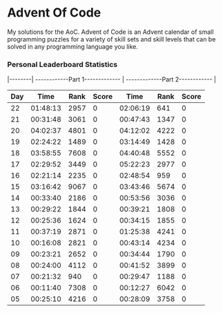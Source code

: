 # Advent Of Code 
My solutions for the AoC. Advent of Code is an Advent calendar of small programming puzzles for a variety of skill sets and skill levels that can be solved in any programming language you like.



### Personal Leaderboard Statistics
|--------|  ------------Part 1-------------  |  -------------Part 2------------  |

| Day |    Time      |  Rank     |    Score     |    Time      |  Rank     |    Score     |
|-----|--------------|-----------|--------------|--------------|-----------|--------------|
| 22 |    01:48:13      |  2957     |    0     |    02:06:19      |  641           |    0     |
| 21 |    00:31:48      |  3061     |    0     |    00:47:43      |  1347           |    0     |
| 20 |    04:02:37      |  4801     |    0     |    04:12:02      |  4222           |    0     |
| 19 |    02:24:22      |  1489     |    0     |    03:14:49      |  1428           |    0     |
| 18 |    03:58:55      |  7608     |    0     |    04:40:48      |  5552           |    0     |
| 17 |    02:29:52      |  3449     |    0     |    05:22:23      |  2977           |    0     |
| 16 |    02:21:14      |  2235     |    0     |    02:48:54      |  959           |    0     |
| 15 |    03:16:42      |  9067     |    0     |    03:43:46      |  5674           |    0     |
| 14 |    00:33:40      |  2186     |    0     |    00:53:56      |  3036           |    0     |
| 13 |    00:29:22      |  1844     |    0     |    00:39:21      |  1808           |    0     |
| 12 |    00:25:36      |  1624     |    0     |    00:34:15      |  1855           |    0     |
| 11 |    00:37:19      |  2871     |    0     |    01:25:38      |  4241           |    0     |
| 10 |    00:16:08      |  2821     |    0     |    00:43:14      |  4234           |    0     |
| 09 |    00:23:21      |  2652     |    0     |    00:34:44      |  1790           |    0     |
| 08 |    00:24:00      |  4112     |    0     |    00:41:52      |  3899           |    0     |
| 07 |    00:21:32      |  940     |    0     |    00:29:47      |  1188           |    0     |
| 06 |    00:11:40      |  7308     |    0     |    00:12:27      |  6042           |    0     |
| 05 |    00:25:10      |  4216     |    0     |    00:28:09       |  3758           |    0     |



